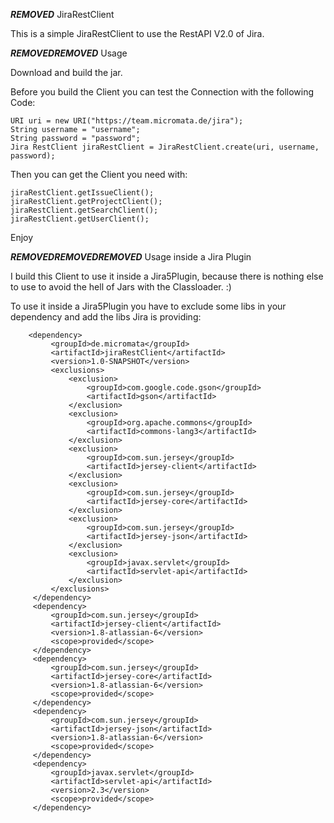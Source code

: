 ***REMOVED*** JiraRestClient

This is a simple JiraRestClient to use the RestAPI V2.0 of Jira.

***REMOVED******REMOVED*** Usage

Download and build the jar.

Before you build the Client you can test the Connection with the following Code:

    URI uri = new URI("https://team.micromata.de/jira");
    String username = "username";
    String password = "password";
    Jira RestClient jiraRestClient = JiraRestClient.create(uri, username, password);

Then you can get the Client you need with:

    jiraRestClient.getIssueClient();
    jiraRestClient.getProjectClient();
    jiraRestClient.getSearchClient();
    jiraRestClient.getUserClient();


Enjoy 


***REMOVED******REMOVED******REMOVED*** Usage inside a Jira Plugin

I build this Client to use it inside a Jira5Plugin, because there is nothing else to use to avoid the hell of Jars with the Classloader. :)

To use it inside a Jira5Plugin you have to exclude some libs in your dependency and add the libs Jira is providing:

        <dependency>
             <groupId>de.micromata</groupId>
             <artifactId>jiraRestClient</artifactId>
             <version>1.0-SNAPSHOT</version>
             <exclusions>
                 <exclusion>
                     <groupId>com.google.code.gson</groupId>
                     <artifactId>gson</artifactId>
                 </exclusion>
                 <exclusion>
                     <groupId>org.apache.commons</groupId>
                     <artifactId>commons-lang3</artifactId>
                 </exclusion>
                 <exclusion>
                     <groupId>com.sun.jersey</groupId>
                     <artifactId>jersey-client</artifactId>
                 </exclusion>
                 <exclusion>
                     <groupId>com.sun.jersey</groupId>
                     <artifactId>jersey-core</artifactId>
                 </exclusion>
                 <exclusion>
                     <groupId>com.sun.jersey</groupId>
                     <artifactId>jersey-json</artifactId>
                 </exclusion>
                 <exclusion>
                     <groupId>javax.servlet</groupId>
                     <artifactId>servlet-api</artifactId>
                 </exclusion>
             </exclusions>
         </dependency>
         <dependency>
             <groupId>com.sun.jersey</groupId>
             <artifactId>jersey-client</artifactId>
             <version>1.8-atlassian-6</version>
             <scope>provided</scope>
         </dependency>
         <dependency>
             <groupId>com.sun.jersey</groupId>
             <artifactId>jersey-core</artifactId>
             <version>1.8-atlassian-6</version>
             <scope>provided</scope>
         </dependency>
         <dependency>
             <groupId>com.sun.jersey</groupId>
             <artifactId>jersey-json</artifactId>
             <version>1.8-atlassian-6</version>
             <scope>provided</scope>
         </dependency>
         <dependency>
             <groupId>javax.servlet</groupId>
             <artifactId>servlet-api</artifactId>
             <version>2.3</version>
             <scope>provided</scope>
         </dependency>




